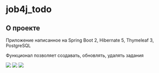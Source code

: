 # job4j_todo

## О проекте

Приложение написанное на Spring Boot 2, Hibernate 5, Thymeleaf 3, PostgreSQL

Функционал позволяет создавать, обновлять, удалять задания


![](C:\dev\job4j_todo\images\1.PNG)
![](C:\dev\job4j_todo\images\2.PNG)
![](C:\dev\job4j_todo\images\3.PNG)